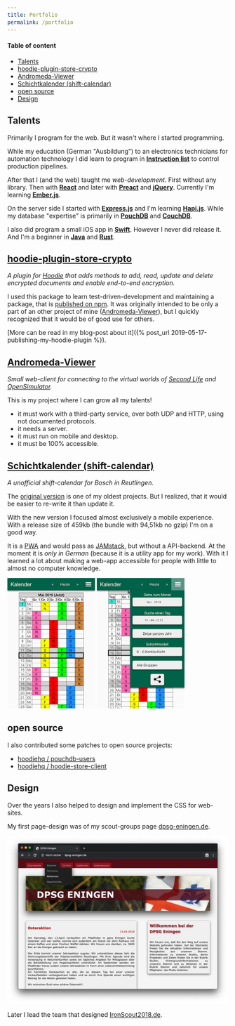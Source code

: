 ```yaml
---
title: Portfolio
permalink: /portfolio
---
```


#### Table of content
- [Talents](#talents)
- [hoodie-plugin-store-crypto](#hoodie-plugin-store-crypto)
- [Andromeda-Viewer](#andromeda-viewer)
- [Schichtkalender (shift-calendar)](#schichtkalender-shift-calendar)
- [open source](#open-source)
- [Design](#design)

## Talents

Primarily I program for the web. But it wasn't where I started programming.

While my education (German "Ausbildung") to an electronics technicians for automation technology I did learn to program in __[Instruction list](https://en.wikipedia.org/wiki/Instruction_list)__ to control production pipelines.

After that I (and the web) taught me *web-development*. First without any library. Then with __[React](https://reactjs.org/)__ and later with __[Preact](https://preactjs.com/)__ and __[jQuery](https://jquery.com/)__. Currently I'm learning __[Ember.js](https://emberjs.com/)__.

On the server side I started with __[Express.js](https://expressjs.com/)__ and I'm learning __[Hapi.js](https://hapi.dev/)__. While my database "expertise" is primarily in __[PouchDB](https://pouchdb.com/)__ and __[CouchDB](https://couchdb.apache.org/)__.

I also did program a small iOS app in __[Swift](https://swift.org/)__. However I never did release it. And I'm a beginner in __[Java](https://www.java.com/)__ and __[Rust](https://www.rust-lang.org/)__.

## [hoodie-plugin-store-crypto](https://github.com/Terreii/hoodie-plugin-store-crypto)

*A plugin for [Hoodie](http://hood.ie/) that adds methods to add, read, update and delete encrypted documents and enable end-to-end encryption.*

I used this package to learn test-driven-development and maintaining a package, that is [published on npm](https://www.npmjs.com/package/hoodie-plugin-store-crypto). It was originally intended to be only a part of an other project of mine ([Andromeda-Viewer](#andromeda-viewer)), but I quickly recognized that it would be of good use for others.

[More can be read in my blog-post about it]({% post_url 2019-05-17-publishing-my-hoodie-plugin %}).

## [Andromeda-Viewer](https://github.com/Terreii/andromeda-viewer/)

*Small web-client for connecting to the virtual worlds of [Second Life](https://secondlife.com/) and [OpenSimulator](http://opensimulator.org/).*

This is my project where I can grow all my talents!
- it must work with a third-party service, over both UDP and HTTP, using not documented protocols.
- it needs a server.
- it must run on mobile and desktop.
- it must be 100% accessible.

## [Schichtkalender (shift-calendar)](https://schichtkalender-rt.now.sh/)

*A unofficial shift-calendar for Bosch in Reutlingen.*

The [original version](https://github.com/Terreii/shift-calendar-rt/tree/gh-pages) is one of my oldest projects. But I realized, that it would be easier to re-write it than update it.

With the new version I focused almost exclusively a mobile experience. With a release size of 459kb (the bundle with 94,51kb no gzip) I'm on a good way.

It is a [PWA](https://en.wikipedia.org/wiki/Progressive_web_applications) and would pass as [JAMstack](https://jamstack.org/), but without a API-backend. At the moment it is *only in German* (because it is a utility app for my work). With it I learned a lot about making a web-app accessible for people with little to almost no computer knowledge.

<div class="display-as-row">
  <img class="with-shadow" src="/assets/schichtkalender-rt.now.sh.png" alt="schichtkalender-rt.now.sh" width="200" height="297" />

  <img class="with-shadow" src="/assets/schichtkalender-rt.now.sh-menu.png" alt="schichtkalender-rt.now.sh with open menu" width="200" height="297" />
</div>

## open source

I also contributed some patches to open source projects:

- [hoodiehq / pouchdb-users](https://github.com/hoodiehq/pouchdb-users/pull/10)
- [hoodiehq / hoodie-store-client](https://github.com/hoodiehq/hoodie-store-client/issues/168)

## Design

Over the years I also helped to design and implement the CSS for web-sites.

My first page-design was of my scout-groups page [dpsg-eningen.de](http://dpsg-eningen.de/).

[![dpsg-eningen.de](/assets/dpsg-eningen.jpg)](http://dpsg-eningen.de/)

Later I lead the team that designed [IronScout2018.de](https://www.ironscout2018.de/).

